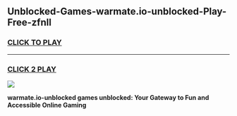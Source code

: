 
## Unblocked-Games-warmate.io-unblocked-Play-Free-zfnll
<h3>
<a href="https://premium76.site?title=warmate.io-unblocked&ref=20M">CLICK TO PLAY</a></h3>
<hr>

<h3>
<a href="https://premium76.site?title=warmate.io-unblocked&ref=20M">CLICK 2 PLAY</a>
  
</h3>

<a href="https://premium76.site?title=warmate.io-unblocked&ref=19M"><img src="https://clearcache.store/games.png"></a>


**warmate.io-unblocked games unblocked: Your Gateway to Fun and Accessible Online Gaming**
